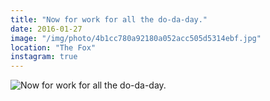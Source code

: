 ```yaml
---
title: "Now for work for all the do-da-day."
date: 2016-01-27
image: "/img/photo/4b1cc780a92180a052acc505d5314ebf.jpg"
location: "The Fox"
instagram: true
---
```


![Now for work for all the do-da-day.](/img/photo/4b1cc780a92180a052acc505d5314ebf.jpg)

